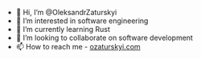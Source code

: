 - 👋 Hi, I’m @OleksandrZaturskyi
- 👀 I’m interested in software engineering
- 🌱 I’m currently learning Rust
- 💞️ I’m looking to collaborate on software development
- 📫 How to reach me - [ozaturskyi.com](https://ozaturskyi.com)

<!---
OleksandrZaturskyi/OleksandrZaturskyi is a ✨ special ✨ repository because its `README.md` (this file) appears on your GitHub profile.
You can click the Preview link to take a look at your changes.
--->
